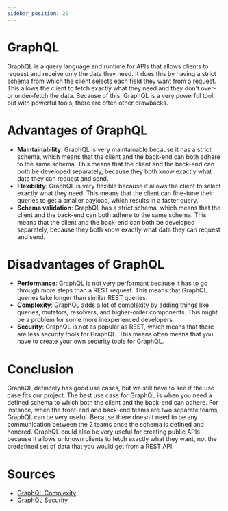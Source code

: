 ```yaml
---
sidebar_position: 20
---
```


# GraphQL
GraphQL is a query language and runtime for APIs that allows clients to request and receive only the data they need. It does this by having a strict schema from which the client selects each field they want from a request. This allows the client to fetch exactly what they need and they don't over- or under-fetch the data. Because of this, GraphQL is a very powerful tool, but with powerful tools, there are often other drawbacks.

# Advantages of GraphQL
- **Maintainability**: GraphQL is very maintainable because it has a strict schema, which means that the client and the back-end can both adhere to the same schema. This means that the client and the back-end can both be developed separately, because they both know exactly what data they can request and send.
- **Flexibility**: GraphQL is very flexible because it allows the client to select exactly what they need. This means that the client can fine-tune their queries to get a smaller payload, which results in a faster query.
- **Schema validation**: GraphQL has a strict schema, which means that the client and the back-end can both adhere to the same schema. This means that the client and the back-end can both be developed separately, because they both know exactly what data they can request and send.

# Disadvantages of GraphQL
- **Performance**: GraphQL is not very performant because it has to go through more steps than a REST request. This means that GraphQL queries take longer than similar REST queries.
- **Complexity**: GraphQL adds a lot of complexity by adding things like queries, mutators, resolvers, and higher-order components. This might be a problem for some more inexperienced developers.
- **Security**: GraphQL is not as popular as REST, which means that there are less security tools for GraphQL. This means often means that you have to create your own security tools for GraphQL.

# Conclusion
GraphQL definitely has good use cases, but we still have to see if the use case fits our project. The best use case for GraphQL is when you need a defined schema to which both the client and the back-end can adhere. For instance, when the front-end and back-end teams are two separate teams, GraphQL can be very useful. Because there doesn't need to be any communication between the 2 teams once the schema is defined and honored. GraphQL could also be very useful for creating public APIs because it allows unknown clients to fetch exactly what they want, not the predefined set of data that you would get from a REST API.

# Sources
- [GraphQL Complexity](https://blog.logrocket.com/graphql-vs-rest-api-why-you-shouldnt-use-graphql)
- [GraphQL Security](https://research.aimultiple.com/graphql-vs-rest/)